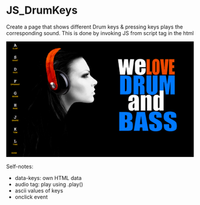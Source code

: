 # JS_DrumKeys

Create a page that shows different Drum keys & pressing keys plays the corresponding sound. This is done by invoking JS from script tag in the html

![Screenshot](images/SS.png)

Self-notes:
- data-keys: own HTML data
- audio tag: play using .play()
- ascii values of keys 
- onclick event
